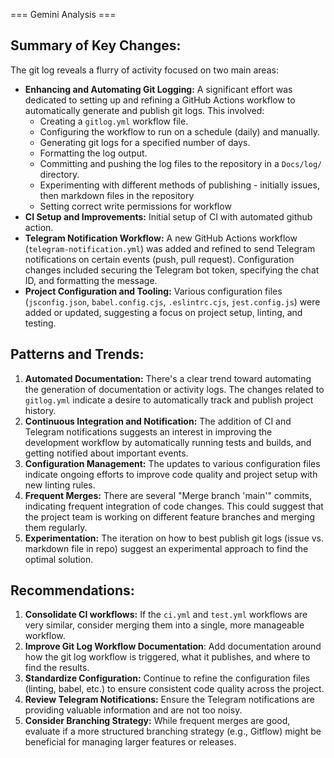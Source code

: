 
=== Gemini Analysis ===

## Summary of Key Changes:

The git log reveals a flurry of activity focused on two main areas:

*   **Enhancing and Automating Git Logging:** A significant effort was dedicated to setting up and refining a GitHub Actions workflow to automatically generate and publish git logs. This involved:
    *   Creating a `gitlog.yml` workflow file.
    *   Configuring the workflow to run on a schedule (daily) and manually.
    *   Generating git logs for a specified number of days.
    *   Formatting the log output.
    *   Committing and pushing the log files to the repository in a `Docs/log/` directory.
    *   Experimenting with different methods of publishing - initially issues, then markdown files in the repository
    *   Setting correct write permissions for workflow
*   **CI Setup and Improvements:** Initial setup of CI with automated github action.
*   **Telegram Notification Workflow:**  A new GitHub Actions workflow (`telegram-notification.yml`) was added and refined to send Telegram notifications on certain events (push, pull request). Configuration changes included securing the Telegram bot token, specifying the chat ID, and formatting the message.
*   **Project Configuration and Tooling:**  Various configuration files (`jsconfig.json`, `babel.config.cjs`, `.eslintrc.cjs`, `jest.config.js`) were added or updated, suggesting a focus on project setup, linting, and testing.

## Patterns and Trends:

1.  **Automated Documentation:** There's a clear trend toward automating the generation of documentation or activity logs. The changes related to `gitlog.yml` indicate a desire to automatically track and publish project history.
2.  **Continuous Integration and Notification:** The addition of CI and Telegram notifications suggests an interest in improving the development workflow by automatically running tests and builds, and getting notified about important events.
3.  **Configuration Management:** The updates to various configuration files indicate ongoing efforts to improve code quality and project setup with new linting rules.
4.  **Frequent Merges:** There are several "Merge branch 'main'" commits, indicating frequent integration of code changes. This could suggest that the project team is working on different feature branches and merging them regularly.
5.  **Experimentation:** The iteration on how to best publish git logs (issue vs. markdown file in repo) suggest an experimental approach to find the optimal solution.

## Recommendations:

1.  **Consolidate CI workflows:** If the `ci.yml` and `test.yml` workflows are very similar, consider merging them into a single, more manageable workflow.
2.  **Improve Git Log Workflow Documentation**: Add documentation around how the git log workflow is triggered, what it publishes, and where to find the results.
3.  **Standardize Configuration:** Continue to refine the configuration files (linting, babel, etc.) to ensure consistent code quality across the project.
4.  **Review Telegram Notifications:** Ensure the Telegram notifications are providing valuable information and are not too noisy.
5.  **Consider Branching Strategy:** While frequent merges are good, evaluate if a more structured branching strategy (e.g., Gitflow) might be beneficial for managing larger features or releases.


